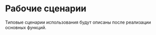 # Рабочие сценарии

Типовые сценарии использования будут описаны после реализации основных функций.
